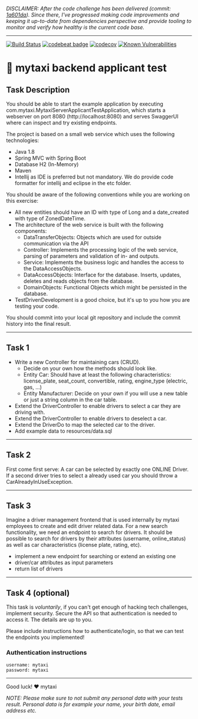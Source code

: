 _DISCLAIMER: After the code challenge has been delivered (commit: [1a601da](https://github.com/gandrade/assessment/commit/1a601da205e7cce74f55294ad3b193bcd5b28430)).
Since there, I've progressed making code improvements and keeping it up-to-date from dependencies perspective and provide tooling to monitor and verify how healthy is the current code base._

---

[![Build Status](https://travis-ci.org/gandrade/assessment.svg?branch=master)](https://travis-ci.org/gandrade/assessment) [![codebeat badge](https://codebeat.co/badges/fe97ba25-408a-4042-86a2-08ed20c8e44d)](https://codebeat.co/projects/github-com-gandrade-assessment-master) [![codecov](https://codecov.io/gh/gandrade/assessment/branch/master/graph/badge.svg)](https://codecov.io/gh/gandrade/assessment) [![Known Vulnerabilities](https://snyk.io/test/github/gandrade/assessment/badge.svg)](https://snyk.io/test/github/gandrade/assessment)


# :oncoming_taxi: mytaxi backend applicant test

## Task Description
You should be able to start the example application by executing com.mytaxi.MytaxiServerApplicantTestApplication, which starts a webserver on port 8080 (http://localhost:8080) and serves SwaggerUI where can inspect and try existing endpoints.

The project is based on a small web service which uses the following technologies:

* Java 1.8
* Spring MVC with Spring Boot
* Database H2 (In-Memory)
* Maven
* Intellij as IDE is preferred but not mandatory. We do provide code formatter for intellij and eclipse in the etc folder.


You should be aware of the following conventions while you are working on this exercise:

 * All new entities should have an ID with type of Long and a date_created with type of ZonedDateTime.
 * The architecture of the web service is built with the following components:
 	* DataTransferObjects: Objects which are used for outside communication via the API
   * Controller: Implements the processing logic of the web service, parsing of parameters and validation of in- and outputs.
   * Service: Implements the business logic and handles the access to the DataAccessObjects.
   * DataAccessObjects: Interface for the database. Inserts, updates, deletes and reads objects from the database.
   * DomainObjects: Functional Objects which might be persisted in the database.
 * TestDrivenDevelopment is a good choice, but it's up to you how you are testing your code.

You should commit into your local git repository and include the commit history into the final result.

---


## Task 1
 * Write a new Controller for maintaining cars (CRUD).
   * Decide on your own how the methods should look like.
   * Entity Car: Should have at least the following characteristics: license_plate, seat_count, convertible, rating, engine_type (electric, gas, ...)
   * Entity Manufacturer: Decide on your own if you will use a new table or just a string column in the car table.
 * Extend the DriverController to enable drivers to select a car they are driving with.
 * Extend the DriverController to enable drivers to deselect a car.
 * Extend the DriverDo to map the selected car to the driver.
 * Add example data to resources/data.sql

---


## Task 2
First come first serve: A car can be selected by exactly one ONLINE Driver. If a second driver tries to select a already used car you should throw a CarAlreadyInUseException.

---


## Task 3
Imagine a driver management frontend that is used internally by mytaxi employees to create and edit driver related data. For a new search functionality, we need an endpoint to search for drivers. It should be possible to search for drivers by their attributes (username, online_status) as well as car characteristics (license plate, rating, etc).

* implement a new endpoint for searching or extend an existing one
* driver/car attributes as input parameters
* return list of drivers

---


## Task 4 (optional)
This task is _voluntarily_, if you can't get enough of hacking tech challenges, implement security.
Secure the API so that authentication is needed to access it. The details are up to you.

Please include instructions how to authenticate/login, so that we can test the endpoints you implemented!

### Authentication instructions

```
username: mytaxi
password: mytaxi
```

---


Good luck!
❤️ mytaxi



_NOTE: Please make sure to not submit any personal data with your tests result. Personal data is for example your name, your birth date, email address etc._

